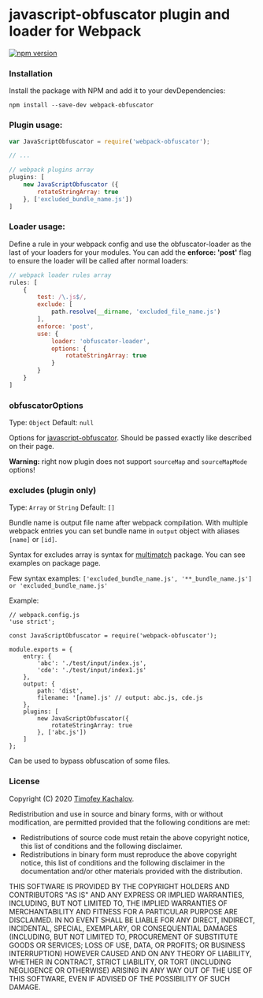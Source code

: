 # javascript-obfuscator plugin and loader for Webpack

[![npm version](https://badge.fury.io/js/webpack-obfuscator.svg)](https://badge.fury.io/js/webpack-obfuscator)

### Installation

Install the package with NPM and add it to your devDependencies:

`npm install --save-dev webpack-obfuscator`

### Plugin usage:

```javascript
var JavaScriptObfuscator = require('webpack-obfuscator');

// ...

// webpack plugins array
plugins: [
    new JavaScriptObfuscator ({
        rotateStringArray: true
    }, ['excluded_bundle_name.js'])
]
```

### Loader usage:

Define a rule in your webpack config and use the obfuscator-loader as the last of your loaders for your modules. You can add the **enforce: 'post'** flag to ensure the loader will be called after normal loaders:

```javascript
// webpack loader rules array
rules: [
    {
        test: /\.js$/,
        exclude: [ 
            path.resolve(__dirname, 'excluded_file_name.js') 
        ],
        enforce: 'post',
        use: { 
            loader: 'obfuscator-loader', 
            options: {
                rotateStringArray: true
            }
        }
    }
]
```

### obfuscatorOptions
Type: `Object` Default: `null`

Options for [javascript-obfuscator](https://github.com/javascript-obfuscator/javascript-obfuscator). Should be passed exactly like described on their page.

**Warning:** right now plugin does not support `sourceMap` and `sourceMapMode` options!

### excludes (plugin only)
Type: `Array` or `String` Default: `[]`

Bundle name is output file name after webpack compilation. With multiple webpack entries you can set bundle name in `output` object with aliases `[name]` or `[id]`.

Syntax for excludes array is syntax for [multimatch](https://github.com/sindresorhus/multimatch) package. You can see examples on package page.

Few syntax examples: `['excluded_bundle_name.js', '**_bundle_name.js'] or 'excluded_bundle_name.js'`


Example:
```
// webpack.config.js
'use strict';

const JavaScriptObfuscator = require('webpack-obfuscator');

module.exports = {
    entry: {
        'abc': './test/input/index.js',
        'cde': './test/input/index1.js'
    },
    output: {
        path: 'dist',
        filename: '[name].js' // output: abc.js, cde.js
    },
    plugins: [
        new JavaScriptObfuscator({
            rotateStringArray: true
        }, ['abc.js'])
    ]
};
```

Can be used to bypass obfuscation of some files.

### License
Copyright (C) 2020 [Timofey Kachalov](http://github.com/sanex3339).

Redistribution and use in source and binary forms, with or without
modification, are permitted provided that the following conditions are met:

  * Redistributions of source code must retain the above copyright
    notice, this list of conditions and the following disclaimer.
  * Redistributions in binary form must reproduce the above copyright
    notice, this list of conditions and the following disclaimer in the
    documentation and/or other materials provided with the distribution.

THIS SOFTWARE IS PROVIDED BY THE COPYRIGHT HOLDERS AND CONTRIBUTORS "AS IS"
AND ANY EXPRESS OR IMPLIED WARRANTIES, INCLUDING, BUT NOT LIMITED TO, THE
IMPLIED WARRANTIES OF MERCHANTABILITY AND FITNESS FOR A PARTICULAR PURPOSE
ARE DISCLAIMED. IN NO EVENT SHALL <COPYRIGHT HOLDER> BE LIABLE FOR ANY
DIRECT, INDIRECT, INCIDENTAL, SPECIAL, EXEMPLARY, OR CONSEQUENTIAL DAMAGES
(INCLUDING, BUT NOT LIMITED TO, PROCUREMENT OF SUBSTITUTE GOODS OR SERVICES;
LOSS OF USE, DATA, OR PROFITS; OR BUSINESS INTERRUPTION) HOWEVER CAUSED AND
ON ANY THEORY OF LIABILITY, WHETHER IN CONTRACT, STRICT LIABILITY, OR TORT
(INCLUDING NEGLIGENCE OR OTHERWISE) ARISING IN ANY WAY OUT OF THE USE OF
THIS SOFTWARE, EVEN IF ADVISED OF THE POSSIBILITY OF SUCH DAMAGE.
